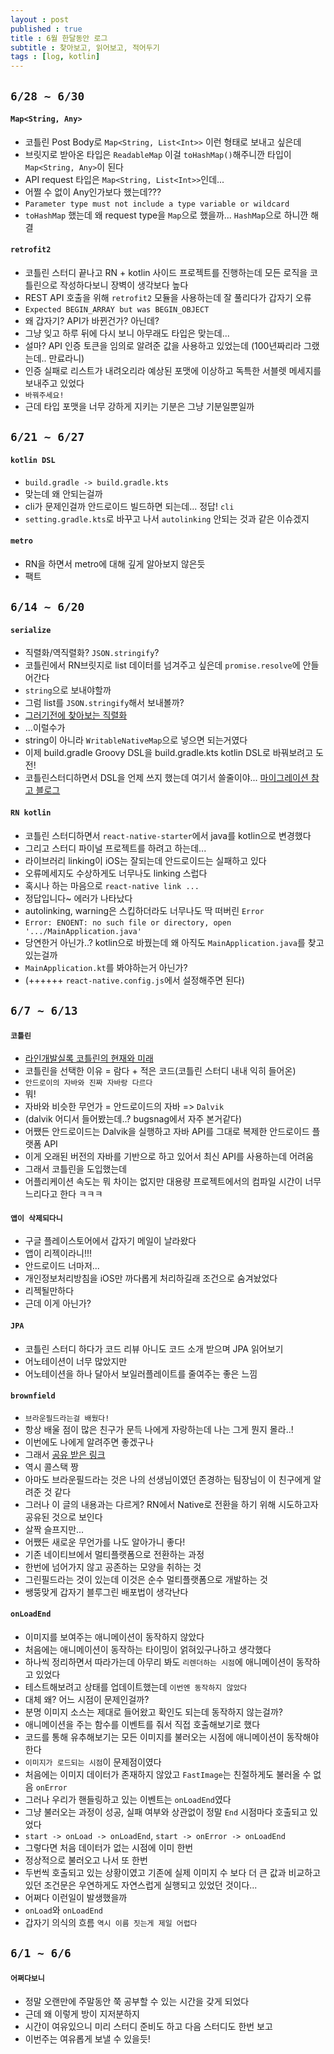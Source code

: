 ```yaml
---
layout : post
published : true
title : 6월 한달동안 로그
subtitle : 찾아보고, 읽어보고, 적어두기
tags : [log, kotlin]
---
```


## `6/28 ~ 6/30`
#### `Map<String, Any>`
- 코틀린 Post Body로 `Map<String, List<Int>>` 이런 형태로 보내고 싶은데
- 브릿지로 받아온 타입은 `ReadableMap` 이걸 `toHashMap()`해주니깐 타입이 `Map<String, Any>`이 된다
- API request 타입은 `Map<String, List<Int>>`인데...
- 어쩔 수 없이 Any인가보다 했는데???
- `Parameter type must not include a type variable or wildcard`
- `toHashMap` 했는데 왜 request type을 `Map`으로 했을까... `HashMap`으로 하니깐 해결

#### `retrofit2`
- 코틀린 스터디 끝나고 RN + kotlin 사이드 프로젝트를 진행하는데 모든 로직을 코틀린으로 작성하다보니 장벽이 생각보다 높다
- REST API 호출을 위해 `retrofit2` 모듈을 사용하는데 잘 풀리다가 갑자기 오류
- `Expected BEGIN_ARRAY but was BEGIN_OBJECT`
- 왜 갑자기? API가 바뀐건가? 아닌데?
- 그냥 잊고 하루 뒤에 다시 보니 아무래도 타입은 맞는데...
- 설마? API 인증 토큰을 임의로 알려준 값을 사용하고 있었는데 (100년짜리라 그랬는데.. 만료라니)
- 인증 실패로 리스트가 내려오리라 예상된 포맷에 이상하고 독특한 서블렛 메세지를 보내주고 있었다
- `바꿔주세요!`
- 근데 타입 포맷을 너무 강하게 지키는 기분은 그냥 기분일뿐일까

## `6/21 ~ 6/27`
#### `kotlin DSL`
- `build.gradle -> build.gradle.kts`
- 맞는데 왜 안되는걸까
- cli가 문제인걸까 안드로이드 빌드하면 되는데... 정답! `cli`
- `setting.gradle.kts`로 바꾸고 나서 `autolinking` 안되는 것과 같은 이슈겠지

#### `metro`
- RN을 하면서 metro에 대해 깊게 알아보지 않은듯
- 팩트

## `6/14 ~ 6/20`
#### `serialize`
- 직렬화/역직렬화? `JSON.stringify`?
- 코틀린에서 RN브릿지로 list 데이터를 넘겨주고 싶은데 `promise.resolve`에 안들어간다
- `string`으로 보내야할까
- 그럼 list를 `JSON.stringify`해서 보내볼까?
- [그러기전에 찾아보는 직렬화](https://nesoy.github.io/articles/2018-04/Java-Serialize)
- ...이럴수가
- string이 아니라 `WritableNativeMap`으로 넣으면 되는거였다
- 이제 build.gradle Groovy DSL을 build.gradle.kts kotlin DSL로 바꿔보려고 도전!
- 코틀린스터디하면서 DSL을 언제 쓰지 했는데 여기서 쓸줄이야... [마이그레이션 참고 블로그](https://kwongdevelop.tistory.com/68)

#### `RN kotlin`
- 코틀린 스터디하면서 `react-native-starter`에서 java를 kotlin으로 변경했다
- 그리고 스터디 파이널 프로젝트를 하려고 하는데...
- 라이브러리 linking이 iOS는 잘되는데 안드로이드는 실패하고 있다
- 오류메세지도 수상하게도 너무나도 linking 스럽다
- 혹시나 하는 마음으로 `react-native link ...`
- 정답입니다~ 에러가 나타났다
- autolinking, warning은 스킵하더라도 너무나도 딱 떠버린 `Error`
- `Error: ENOENT: no such file or directory, open '.../MainApplication.java'`
- 당연한거 아닌가..? kotlin으로 바꿨는데 왜 아직도 `MainApplication.java`를 찾고 있는걸까
- `MainApplication.kt`를 봐야하는거 아닌가?
- (++++++ `react-native.config.js`에서 설정해주면 된다)

## `6/7 ~ 6/13`
#### `코틀린`
- [라인개발실록 코틀린의 현재와 미래](https://youtu.be/qFitd3Ukgcc)
- 코틀린을 선택한 이유 = 람다 + 적은 코드(코틀린 스터디 내내 익히 들어온)
- `안드로이의 자바와 진짜 자바랑 다르다`
- 뭐!
- 자바와 비슷한 무언가 = 안드로이드의 자바 => `Dalvik`
- (dalvik 어디서 들어봤는데..? bugsnag에서 자주 본거같다)
- 어쨌든 안드로이드는 Dalvik을 실행하고 자바 API를 그대로 복제한 안드로이드 플랫폼 API
- 이게 오래된 버전의 자바를 기반으로 하고 있어서 최신 API를 사용하는데 어려움
- 그래서 코틀린을 도입했는데
- 어플리케이션 속도는 뭐 차이는 없지만 대용량 프로젝트에서의 컴파일 시간이 너무 느리다고 한다 ㅋㅋㅋ

#### `앱이 삭제되다니`
- 구글 플레이스토어에서 갑자기 메일이 날라왔다
- 앱이 리젝이라니!!!
- 안드로이드 너마저...
- 개인정보처리방침을 iOS만 까다롭게 처리하길래 조건으로 숨겨놨었다
- 리젝될만하다
- 근데 이게 아닌가?

#### `JPA`
- 코틀린 스터디 하다가 코드 리뷰 아니도 코드 소개 받으며 JPA 읽어보기
- 어노테이션이 너무 많았지만
- 어노테이션을 하나 달아서 보일러플레이트를 줄여주는 좋은 느낌

#### `brownfield`
- `브라운필드라는걸 배웠다!`
- 항상 배울 점이 많은 친구가 문득 나에게 자랑하는데 나는 그게 뭔지 몰라..!
- 이번에도 나에게 알려주면 좋겠구나
- 그래서 [공유 받은 링크](https://callstack.com/blog/brownfield-development-with-react-native/)
- 역시 콜스택 짱
- 아마도 브라운필드라는 것은 나의 선생님이였던 존경하는 팀장님이 이 친구에게 알려준 것 같다
- 그러나 이 글의 내용과는 다르게? RN에서 Native로 전환을 하기 위해 시도하고자 공유된 것으로 보인다
- 살짝 슬프지만...
- 어쨌든 새로운 무언가를 나도 알아가니 좋다!
- 기존 네이티브에서 멀티플랫폼으로 전환하는 과정
- 한번에 넘어가지 않고 공존하는 모양을 취하는 것
- 그린필드라는 것이 있는데 이것은 순수 멀티플랫폼으로 개발하는 것
- 쌩뚱맞게 갑자기 블루그린 배포법이 생각난다

#### `onLoadEnd`
- 이미지를 보여주는 애니메이션이 동작하지 않았다
- 처음에는 애니메이션이 동작하는 타이밍이 얽혀있구나하고 생각했다
- 하나씩 정리하면서 따라가는데 아무리 봐도 `리렌더하는 시점`에 애니메이션이 동작하고 있었다
- 테스트해보려고 상태를 업데이트했는데 `이번엔 동작하지 않았다`
- 대체 왜? 어느 시점이 문제인걸까?
- 분명 이미지 소스는 제대로 들어왔고 확인도 되는데 동작하지 않는걸까?
- 애니메이션을 주는 함수를 이벤트를 줘서 직접 호출해보기로 했다
- 코드를 통해 유추해보기는 모든 이미지를 불러오는 시점에 애니메이션이 동작해야한다
- `이미지가 로드되는 시점`이 문제점이였다
- 처음에는 이미지 데이터가 존재하지 않았고 `FastImage`는 친절하게도 불러올 수 없음 `onError`
- 그러나 우리가 핸들링하고 있는 이벤트는 `onLoadEnd`였다
- 그냥 불러오는 과정이 성공, 실패 여부와 상관없이 정말 `End` 시점마다 호출되고 있었다
- `start -> onLoad -> onLoadEnd`, `start -> onError -> onLoadEnd`
- 그렇다면 처음 데이터가 없는 시점에 이미 한번
- 정상적으로 불러오고 나서 또 한번
- 두번씩 호출되고 있는 상황이였고 기존에 실제 이미지 수 보다 더 큰 값과 비교하고 있던 조건문은 우연하게도 자연스럽게 실행되고 있었던 것이다...
- 어쩌다 이런일이 발생했을까
- `onLoad`와 `onLoadEnd`
- 갑자기 의식의 흐름 `역시 이름 짓는게 제일 어렵다`

## `6/1 ~ 6/6`
#### `어쩌다보니`
- 정말 오랜만에 주말동안 쭉 공부할 수 있는 시간을 갖게 되었다
- 근데 왜 이렇게 방이 지저분하지
- 시간이 여유있으니 미리 스터디 준비도 하고 다음 스터디도 한번 보고
- 이번주는 여유롭게 보낼 수 있을듯!
